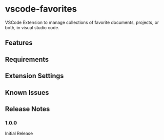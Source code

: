 # vscode-favorites
VSCode Extension to manage collections of favorite documents, projects, or both, in visual studio code.

## Features

## Requirements

## Extension Settings

## Known Issues

## Release Notes

### 1.0.0

Initial Release
